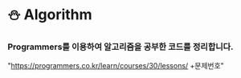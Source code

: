 
# ⛄ Algorithm

 ### Programmers를 이용하여 알고리즘을 공부한 코드를 정리합니다. 

"https://programmers.co.kr/learn/courses/30/lessons/              +문제번호" 

